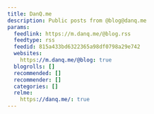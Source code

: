 ```yaml
---
title: DanQ.me
description: Public posts from @blog@danq.me
params:
  feedlink: https://m.danq.me/@blog.rss
  feedtype: rss
  feedid: 815a433bd6322365a98df0798a29e742
  websites:
    https://m.danq.me/@blog: true
  blogrolls: []
  recommended: []
  recommender: []
  categories: []
  relme:
    https://danq.me/: true
---
```

